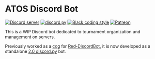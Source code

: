 # ATOS Discord Bot

[![Discord server](https://discordapp.com/api/guilds/705122849756545064/embed.png)](https://discord.gg/DC6zCsZ)
[![discord.py](https://img.shields.io/badge/discord-py-blue.svg)](https://github.com/Rapptz/discord.py)
[![Black coding style](https://img.shields.io/badge/code%20style-black-000000.svg)](https://github.com/ambv/black)
[![Patreon](https://img.shields.io/badge/Patreon-donate-orange.svg)](https://patreon.com/retke)
<!--
[![Test and build](https://github.com/retke/Laggrons-Dumb-Cogs/workflows/Tests/badge.svg)](https://github.com/retke/Laggrons-Dumb-Cogs/actions)
[![Docs status](https://readthedocs.org/projects/laggrons-dumb-cogs/badge)](http://laggrons-dumb-cogs.readthedocs.io)
[![Crowdin](https://badges.crowdin.net/laggrons-dumb-cogs/localized.svg)](https://crowdin.com/project/laggrons-dumb-cogs)
-->

This is a WIP Discord bot dedicated to tournament organization and management on servers.

Previously worked as a [cog](https://github.com/retke/Laggrons-Dumb-Cogs) for
[Red-DiscordBot](https://github.com/Cog-Creators/Red-DiscordBot), it is now developed as a
standalone [2.0 discord.py](https://github.com/Rapptz/discord.py) bot.
